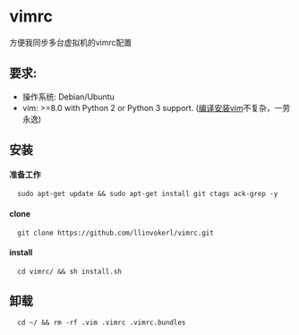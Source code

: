 # vimrc
方便我同步多台虚拟机的vimrc配置
## 要求:
 - 操作系统: Debian/Ubuntu
 - vim: >=8.0 with Python 2 or Python 3 support. ([编译安装vim](https://github.com/Valloric/YouCompleteMe/wiki/Building-Vim-from-source)不复杂，一劳永逸)
## 安装
#### 准备工作
```
  sudo apt-get update && sudo apt-get install git ctags ack-grep -y
```
#### clone
```
  git clone https://github.com/llinvokerl/vimrc.git
```
#### install
```
  cd vimrc/ && sh install.sh
```
## 卸载
```
  cd ~/ && rm -rf .vim .vimrc .vimrc.bundles
```
